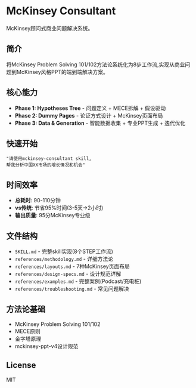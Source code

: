 # McKinsey Consultant

McKinsey顾问式商业问题解决系统。

## 简介

将McKinsey Problem Solving 101/102方法论系统化为8步工作流,实现从商业问题到McKinsey风格PPT的端到端解决方案。

## 核心能力

- **Phase 1: Hypotheses Tree** - 问题定义 + MECE拆解 + 假设驱动
- **Phase 2: Dummy Pages** - 论证方式设计 + McKinsey页面布局
- **Phase 3: Data & Generation** - 智能数据收集 + 专业PPT生成 + 迭代优化

## 快速开始

```
"请使用mckinsey-consultant skill,
帮我分析中国XX市场的增长情况和机会"
```

## 时间效率

- **总耗时**: 90-110分钟
- **vs传统**: 节省95%时间(3-5天→2小时)
- **输出质量**: 95分McKinsey专业级

## 文件结构

- `SKILL.md` - 完整skill实现(8个STEP工作流)
- `references/methodology.md` - 详细方法论
- `references/layouts.md` - 7种McKinsey页面布局
- `references/design-specs.md` - 设计规范详解
- `references/examples.md` - 完整案例(Podcast/充电桩)
- `references/troubleshooting.md` - 常见问题解决

## 方法论基础

- McKinsey Problem Solving 101/102
- MECE原则
- 金字塔原理
- mckinsey-ppt-v4设计规范

## License

MIT
